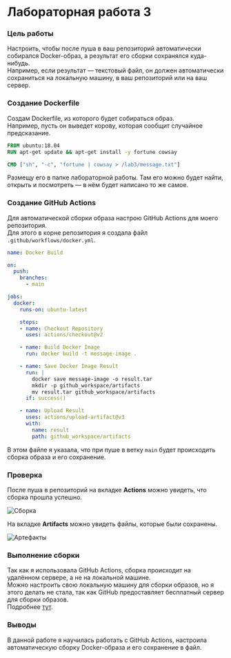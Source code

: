 # Лабораторная работа 3

### Цель работы
Настроить, чтобы после пуша в ваш репозиторий автоматически собирался Docker-образ, а результат его сборки сохранялся куда-нибудь.  
Например, если результат — текстовый файл, он должен автоматически сохраниться на локальную машину, в ваш репозиторий или на ваш сервер.

### Создание Dockerfile

Создам Dockerfile, из которого будет собираться образ.  
Например, пусть он выведет корову, которая сообщит случайное предсказание.

```dockerfile
FROM ubuntu:18.04
RUN apt-get update && apt-get install -y fortune cowsay

CMD ["sh", "-c", "fortune | cowsay > /lab3/message.txt"]
```

Размещу его в папке лабораторной работы. Там его можно будет найти, открыть и посмотреть — в нём будет написано то же самое.

### Создание GitHub Actions

Для автоматической сборки образа настрою GitHub Actions для моего репозитория.  
Для этого в корне репозитория я создала файл `.github/workflows/docker.yml`.

```yml
name: Docker Build

on:
  push:
    branches:
      - main

jobs:
  docker:
    runs-on: ubuntu-latest

    steps:
    - name: Checkout Repository
      uses: actions/checkout@v2

    - name: Build Docker Image
      run: docker build -t message-image .

    - name: Save Docker Image Result
      run: |
        docker save message-image -o result.tar
        mkdir -p github_workspace/artifacts
        mv result.tar github_workspace/artifacts
      if: success()

    - name: Upload Result
      uses: actions/upload-artifact@v3
      with:
        name: result
        path: github_workspace/artifacts

```

В этом файле я указала, что при пуше в ветку `main` будет происходить сборка образа и его сохранение.

### Проверка

После пуша в репозиторий на вкладке **Actions** можно увидеть, что сборка прошла успешно.

![Сборка](./pictures/сборка.png)

На вкладке **Artifacts** можно увидеть файлы, которые были сохранены.

![Артефакты](./pictures/артефакты.png)

### Выполнение сборки

Так как я использовала GitHub Actions, сборка происходит на удалённом сервере, а не на локальной машине.  
Можно настроить свою локальную машину для сборки образов, но я этого делать не стала, так как GitHub предоставляет бесплатный сервер для сборки образов.  
Подробнее [тут](https://docs.github.com/ru/actions/learn-github-actions/understanding-github-actions).

### Выводы

В данной работе я научилась работать с GitHub Actions, настроила автоматическую сборку Docker-образа и его сохранение в файл.